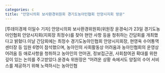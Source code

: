 ```yaml
---
categories: c
title: "안양시의회 보사환경위원회 경기도농아인협회 안양시지회 방문"
---
```

[투데이경제 이일수 기자] 안양시의회 보사환경위원회(위원장 윤경숙)가 23일 경기도농아인협회 안양시지회(지회장 최정수)를 찾아 현안 사항 등을 청취하는 간담회를 개최했다고 밝혔다.이날 간담회에는 최정수 경기도농아인협회 안양시지회장, 현영옥 수어통역센터장 등 임원 6명이 참석했으며, 농아인의 사회활동상 어려움과 농아인협회의 운영상 어려움 등 애로사항을 청취하고 농아인의 언어권, 정보접근권, 사회참여권 확대를 위한 깊이 있는 논의를 주고받았다.윤경숙 위원장은 “어려운 상황 속에서도 양질의 수어 서비스를 제공하기 위해 노력하시는 농아인협
